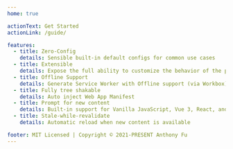 ```yaml
---
home: true

actionText: Get Started
actionLink: /guide/

features:
  - title: Zero-Config
    details: Sensible built-in default configs for common use cases
  - title: Extensible
    details: Expose the full ability to customize the behavior of the plugin
  - title: Offline Support
    details: Generate Service Worker with Offline support (via Workbox)
  - title: Fully tree shakable
    details: Auto inject Web App Manifest
  - title: Prompt for new content
    details: Built-in support for Vanilla JavaScript, Vue 3, React, and Svelte
  - title: Stale-while-revalidate
    details: Automatic reload when new content is available

footer: MIT Licensed | Copyright © 2021-PRESENT Anthony Fu
---
```

